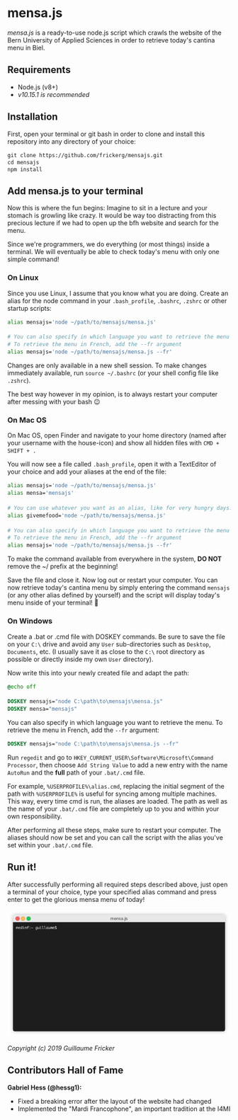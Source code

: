 # mensa.js

*mensa.js* is a ready-to-use node.js script which crawls the website of the Bern University of Applied Sciences in order to retrieve today's cantina menu in Biel.

## Requirements

- Node.js (v8+)
- *v10.15.1 is recommended*

## Installation

First, open your terminal or git bash in order to clone and install this repository into any directory of your choice:
```
git clone https://github.com/frickerg/mensajs.git
cd mensajs
npm install
```

## Add mensa.js to your terminal

Now this is where the fun begins: Imagine to sit in a lecture and your stomach is growling like crazy. It would be way too distracting from this precious lecture if we had to open up the bfh website and search for the menu.

Since we're programmers, we do everything (or most things) inside a terminal. We will eventually be able to check today's menu with only one simple command!

### On Linux
Since you use Linux, I assume that you know what you are doing.
Create an alias for the node command in your `.bash_profile`, `.bashrc`, `.zshrc` or other startup scripts:

```bash
alias mensajs='node ~/path/to/mensajs/mensa.js'

# You can also specify in which language you want to retrieve the menu
# To retrieve the menu in French, add the --fr argument
alias mensajs='node ~/path/to/mensajs/mensa.js --fr'
```

Changes are only available in a new shell session. To make changes immediately
available, run `source ~/.bashrc` (or your shell config file like `.zshrc`).

The best way however in my opinion, is to always restart your computer after messing with your bash 😉

### On Mac OS
On Mac OS, open Finder and navigate to your home directory (named after your username with the house-icon) and show all hidden files with `CMD + SHIFT + .`

You will now see a file called `.bash_profile`, open it with a TextEditor of your choice and add your aliases at the end of the file:

```bash
alias mensajs='node ~/path/to/mensajs/mensa.js'
alias mensa='mensajs'

# You can use whatever you want as an alias, like for very hungry days:
alias givemefood='node ~/path/to/mensajs/mensa.js'

# You can also specify in which language you want to retrieve the menu
# To retrieve the menu in French, add the --fr argument
alias mensajs='node ~/path/to/mensajs/mensa.js --fr'
```

To make the command available from everywhere in the system, **DO NOT** remove the ~/ prefix at the beginning!

Save the file and close it. Now log out or restart your computer.
You can now retrieve today's cantina menu by simply entering the command `mensajs` (or any other alias defined by yourself) and the script will display today's menu inside of your terminal! 🎉

### On Windows

Create a .bat or .cmd file with DOSKEY commands. Be sure to save the file on your `C:\` drive and avoid any `User` sub-directories such as `Desktop`, `Documents`, etc. (I usually save it as close to the `C:\` root directory as possible or directly inside my own `User` directory).

Now write this into your newly created file and adapt the path:
```cmd
@echo off

DOSKEY mensajs="node C:\path\to\mensajs\mensa.js"
DOSKEY mensa="mensajs"
```

You can also specify in which language you want to retrieve the menu.
To retrieve the menu in French, add the `--fr` argument:
```cmd
DOSKEY mensajs="node C:\path\to\mensajs\mensa.js --fr"
```

Run `regedit` and go to `HKEY_CURRENT_USER\Software\Microsoft\Command Processor`, then choose `Add String Value` to add a new entry with the name `AutoRun` and the **full** path of your `.bat/.cmd` file.

For example, `%USERPROFILE%\alias.cmd`, replacing the initial segment of the path with `%USERPROFILE%` is useful for syncing among multiple machines. This way, every time cmd is run, the aliases are loaded. The path as well as the name of your `.bat/.cmd` file are completely up to you and within your own responsibility.

After performing all these steps, make sure to restart your computer. The aliases should now be set and you can call the script with the alias you've set within your `.bat/.cmd` file.
 
## Run it!

After successfully performing all required steps described above, just open a terminal of your choice, type your specified alias command and press enter to get the glorious mensa menu of today!

![Who's hungry?](assets/terminal.gif)

*Copyright (c) 2019 Guillaume Fricker*

## Contributors Hall of Fame

**Gabriel Hess (@hessg1):**
- Fixed a breaking error after the layout of the website had changed
- Implemented the "Mardi Francophone", an important tradition at the I4MI
